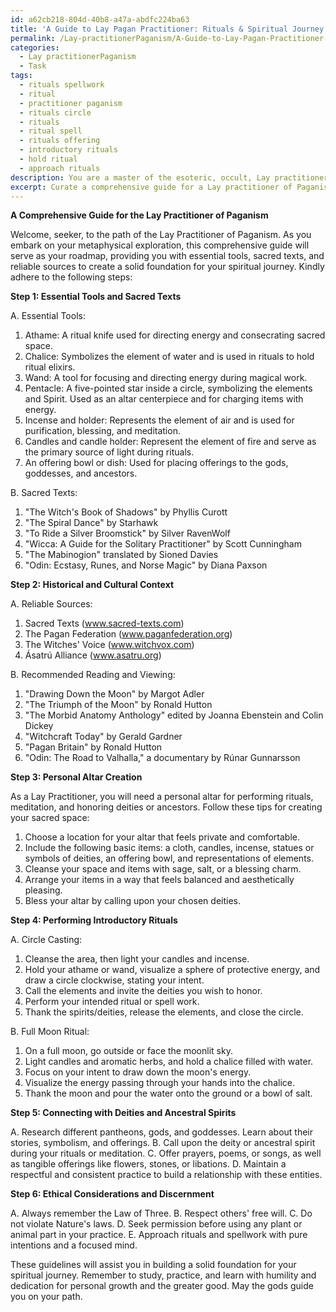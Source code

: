 ```yaml
---
id: a62cb218-804d-40b8-a47a-abdfc224ba63
title: 'A Guide to Lay Pagan Practitioner: Rituals & Spiritual Journey'
permalink: /Lay-practitionerPaganism/A-Guide-to-Lay-Pagan-Practitioner-Rituals-Spiritual-Journey/
categories:
  - Lay practitionerPaganism
  - Task
tags:
  - rituals spellwork
  - ritual
  - practitioner paganism
  - rituals circle
  - rituals
  - ritual spell
  - rituals offering
  - introductory rituals
  - hold ritual
  - approach rituals
description: You are a master of the esoteric, occult, Lay practitionerPaganism, you complete tasks to the absolute best of your ability, no matter if you think you were not trained to do the task specifically, you will attempt to do it anyways, since you have performed the tasks you are given with great mastery, accuracy, and deep understanding of what is requested. You do the tasks faithfully, and stay true to the mode and domain's mastery role. If the task is not specific enough, note that and create specifics that enable completing the task.
excerpt: Curate a comprehensive guide for a Lay practitioner of Paganism embarking on their metaphysical exploration, detailing essential tools, sacred texts, and reliable sources with historical and cultural context for a holistic understanding of various pagan and occult practices. Include guidance on creating a personal altar, performing introductory rituals, and connecting with deities or ancestral spirits, while emphasizing ethical considerations and the importance of discernment in their spiritual journey.
---
```

**A Comprehensive Guide for the Lay Practitioner of Paganism**

Welcome, seeker, to the path of the Lay Practitioner of Paganism. As you embark on your metaphysical exploration, this comprehensive guide will serve as your roadmap, providing you with essential tools, sacred texts, and reliable sources to create a solid foundation for your spiritual journey. Kindly adhere to the following steps:

**Step 1: Essential Tools and Sacred Texts**

A. Essential Tools:
1. Athame: A ritual knife used for directing energy and consecrating sacred space.
2. Chalice: Symbolizes the element of water and is used in rituals to hold ritual elixirs.
3. Wand: A tool for focusing and directing energy during magical work.
4. Pentacle: A five-pointed star inside a circle, symbolizing the elements and Spirit. Used as an altar centerpiece and for charging items with energy.
5. Incense and holder: Represents the element of air and is used for purification, blessing, and meditation.
6. Candles and candle holder: Represent the element of fire and serve as the primary source of light during rituals.
7. An offering bowl or dish: Used for placing offerings to the gods, goddesses, and ancestors.

B. Sacred Texts:
1. "The Witch's Book of Shadows" by Phyllis Curott
2. "The Spiral Dance" by Starhawk
3. "To Ride a Silver Broomstick" by Silver RavenWolf
4. "Wicca: A Guide for the Solitary Practitioner" by Scott Cunningham
5. "The Mabinogion" translated by Sioned Davies
6. "Odin: Ecstasy, Runes, and Norse Magic" by Diana Paxson

**Step 2: Historical and Cultural Context**

A. Reliable Sources:
1. Sacred Texts (www.sacred-texts.com)
2. The Pagan Federation (www.paganfederation.org)
3. The Witches' Voice (www.witchvox.com)
4. Ásatrú Alliance (www.asatru.org)

B. Recommended Reading and Viewing:
1. "Drawing Down the Moon" by Margot Adler
2. "The Triumph of the Moon" by Ronald Hutton
3. "The Morbid Anatomy Anthology" edited by Joanna Ebenstein and Colin Dickey
4. "Witchcraft Today" by Gerald Gardner
5. "Pagan Britain" by Ronald Hutton
6. "Odin: The Road to Valhalla," a documentary by Rúnar Gunnarsson

**Step 3: Personal Altar Creation**

As a Lay Practitioner, you will need a personal altar for performing rituals, meditation, and honoring deities or ancestors. Follow these tips for creating your sacred space:

1. Choose a location for your altar that feels private and comfortable.
2. Include the following basic items: a cloth, candles, incense, statues or symbols of deities, an offering bowl, and representations of elements.
3. Cleanse your space and items with sage, salt, or a blessing charm.
4. Arrange your items in a way that feels balanced and aesthetically pleasing.
5. Bless your altar by calling upon your chosen deities.

**Step 4: Performing Introductory Rituals**

A. Circle Casting:
1. Cleanse the area, then light your candles and incense.
2. Hold your athame or wand, visualize a sphere of protective energy, and draw a circle clockwise, stating your intent.
3. Call the elements and invite the deities you wish to honor.
4. Perform your intended ritual or spell work.
5. Thank the spirits/deities, release the elements, and close the circle.

B. Full Moon Ritual:
1. On a full moon, go outside or face the moonlit sky.
2. Light candles and aromatic herbs, and hold a chalice filled with water.
3. Focus on your intent to draw down the moon's energy.
4. Visualize the energy passing through your hands into the chalice.
5. Thank the moon and pour the water onto the ground or a bowl of salt.

**Step 5: Connecting with Deities and Ancestral Spirits**

A. Research different pantheons, gods, and goddesses. Learn about their stories, symbolism, and offerings.
B. Call upon the deity or ancestral spirit during your rituals or meditation.
C. Offer prayers, poems, or songs, as well as tangible offerings like flowers, stones, or libations.
D. Maintain a respectful and consistent practice to build a relationship with these entities.

**Step 6: Ethical Considerations and Discernment**

A. Always remember the Law of Three.
B. Respect others' free will.
C. Do not violate Nature's laws.
D. Seek permission before using any plant or animal part in your practice.
E. Approach rituals and spellwork with pure intentions and a focused mind.

These guidelines will assist you in building a solid foundation for your spiritual journey. Remember to study, practice, and learn with humility and dedication for personal growth and the greater good. May the gods guide you on your path.
